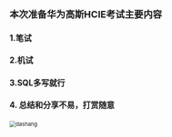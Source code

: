 ### 本次准备华为高斯HCIE考试主要内容
#### 1.笔试
#### 2.机试
#### 3.SQL多写就行

#### 4. 总结和分享不易，打赏随意

<img src="C:\Users\liujingmao\Desktop\newcodes\gaussdb-hcie\dashang.jpg" alt="dashang" style="zoom:67%;" />










